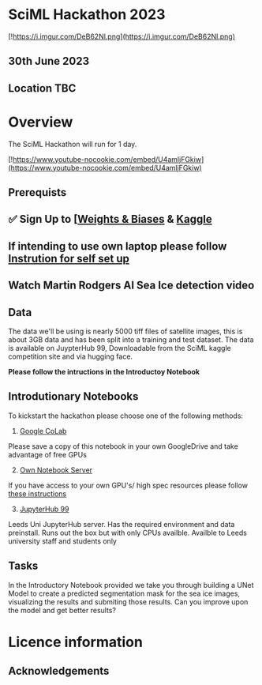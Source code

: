 # SciML Hackathon 2023

[!https://i.imgur.com/DeB62Nl.png](https://i.imgur.com/DeB62Nl.png)

## 30th June 2023


## Location TBC

# Overview

The SciML Hackathon will run for 1 day. 


[!https://www.youtube-nocookie.com/embed/U4amljFGkiw](https://www.youtube-nocookie.com/embed/U4amljFGkiw)


## Prerequists 

##  ✅ Sign Up to [[Weights & Biases](https://wandb.ai/signup) & [Kaggle](https://www.kaggle.com/)
## If intending to use own laptop please follow [Instrution for self set up]()
## Watch  Martin Rodgers AI Sea Ice detection video 


## Data

The data we'll be using is nearly 5000 tiff files of satellite images, this is about 3GB data and has been split into a training and test dataset. The data is available on JuypterHub 99, Downloadable from the SciML kaggle competition site and via hugging face. 

**Please follow the intructions in the Introductoy Notebook**

## Introdutionary Notebooks

To kickstart the hackathon please choose one of the following methods:

1. [Google CoLab]()

Please save a copy of this notebook in your own GoogleDrive and take advantage of free GPUs

2. [Own Notebook Server]()

If you have access to your own GPU's/ high spec resources please follow [these instructions]()

3. [JupyterHub 99]()

Leeds Uni JupyterHub server. Has the required environment and data preinstall. Runs out the box but with only CPUs availble. Availble to Leeds university staff and students only 

## Tasks

In the Introductory Notebook provided we take you through building a UNet Model to create a predicted segmentation mask for the sea ice images, visualizing the results and submiting those results. Can you improve upon the model and get better results?


# Licence information #


## Acknowledgements
